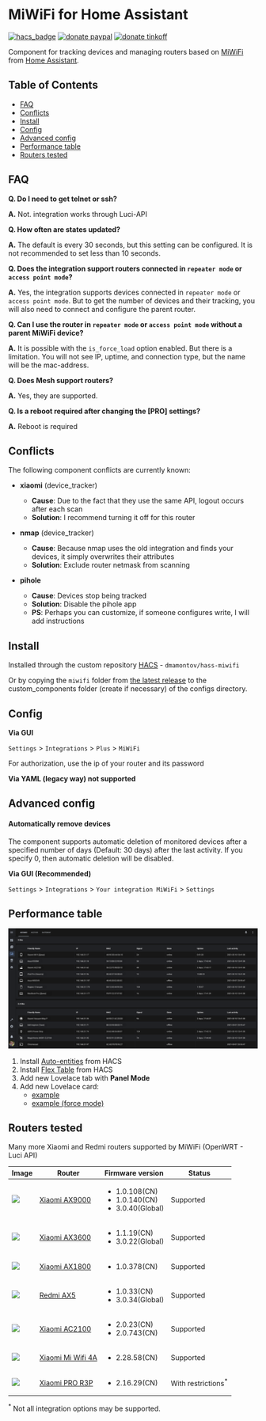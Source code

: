 # MiWiFi for Home Assistant
[![hacs_badge](https://img.shields.io/badge/HACS-Custom-orange.svg)](https://github.com/custom-components/hacs)
[![donate paypal](https://img.shields.io/badge/Donate-PayPal-blue.svg)](https://paypal.me/dslonyara)
[![donate tinkoff](https://img.shields.io/badge/Donate-Tinkoff-yellow.svg)](https://www.tinkoff.ru/sl/3FteV5DtBOV)

Component for tracking devices and managing routers based on [MiWiFi](http://miwifi.com/) from [Home Assistant](https://www.home-assistant.io/).

## Table of Contents
- [FAQ](#faq)
- [Conflicts](#conflicts)
- [Install](#install)
- [Config](#config)
- [Advanced config](#advanced-config)
- [Performance table](#performance-table)
- [Routers tested](#routers-tested)

## FAQ
**Q. Do I need to get telnet or ssh?**

**A.** Not. integration works through Luci-API

**Q. How often are states updated?**

**A.** The default is every 30 seconds, but this setting can be configured. It is not recommended to set less than 10 seconds.

**Q. Does the integration support routers connected in `repeater mode` or `access point mode`?**

**A.** Yes, the integration supports devices connected in `repeater mode` or `access point mode`. But to get the number of devices and their tracking, you will also need to connect and configure the parent router.

**Q. Can I use the router in `repeater mode` or `access point mode` without a parent MiWiFi device?**

**A.** It is possible with the `is_force_load` option enabled. But there is a limitation. You will not see IP, uptime, and connection type, but the name will be the mac-address.

**Q. Does Mesh support routers?**

**A.** Yes, they are supported.

**Q. Is a reboot required after changing the [PRO] settings?**

**A.** Reboot is required

## Conflicts
The following component conflicts are currently known:
* **xiaomi** (device_tracker)
  * **Cause**: Due to the fact that they use the same API, logout occurs after each scan 
  * **Solution**: I recommend turning it off for this router

* **nmap** (device_tracker)
   * **Cause**: Because nmap uses the old integration and finds your devices, it simply overwrites their attributes
   * **Solution**: Exclude router netmask from scanning

* **pihole**
    * **Cause**: Devices stop being tracked
    * **Solution**: Disable the pihole app
    * **PS**: Perhaps you can customize, if someone configures write, I will add instructions

## Install
Installed through the custom repository [HACS](https://hacs.xyz/) - `dmamontov/hass-miwifi`

Or by copying the `miwifi` folder from [the latest release](https://github.com/dmamontov/hass-miwifi/releases/latest) to the custom_components folder (create if necessary) of the configs directory.

## Config
**Via GUI**

`Settings` > `Integrations` > `Plus` > `MiWiFi`

For authorization, use the ip of your router and its password

**Via YAML (legacy way) not supported**

## Advanced config
#### Automatically remove devices
The component supports automatic deletion of monitored devices after a specified number of days (Default: 30 days) after the last activity. If you specify 0, then automatic deletion will be disabled.

**Via GUI (Recommended)**

`Settings` > `Integrations` > `Your integration MiWiFi` > `Settings`

## Performance table
![](table.png)

1. Install [Auto-entities](https://github.com/thomasloven/lovelace-auto-entities) from HACS
2. Install [Flex Table](https://github.com/custom-cards/flex-table-card) from HACS
3. Add new Lovelace tab with **Panel Mode**
4. Add new Lovelace card:
   - [example](https://gist.github.com/dmamontov/d977cd01c861d1f5e66327af22fd084b)
   - [example (force mode)](https://gist.github.com/dmamontov/95990dfd155c6ef92e0e7f46762bfcc2)

## Routers tested
Many more Xiaomi and Redmi routers supported by MiWiFi (OpenWRT - Luci API)

| Image                                               | Router                                                           | Firmware version                                                         | Status                        |
| --------------------------------------------------- | ---------------------------------------------------------------- | ------------------------------------------------------------------------ | ----------------------------- |
| ![](http://www1.miwifi.com/statics/img/RA70.png)     | [Xiaomi AX9000](https://www.mi.com/mirouter/ax9000)              | <ul><li>1.0.108(CN)</li><li>1.0.140(CN)</li><li>3.0.40(Global)</li></ul> | Supported                     |
| ![](http://www1.miwifi.com/statics/img/RA72.png)     | [Xiaomi AX3600](https://www.mi.com/r3600)                        | <ul><li>1.1.19(CN)</li><li>3.0.22(Global)</li></ul>                      | Supported                     |
| ![](http://www1.miwifi.com/statics/img/AX1800.png)   | [Xiaomi AX1800](https://www.mi.com/buy/detail?product_id=12027)  | <ul><li>1.0.378(CN)</li></ul>                                            | Supported                     |
| ![](http://miwifi.com/statics/img/RA67.png)          | [Redmi AX5](https://www.mi.com/buy/detail?product_id=12258)      | <ul><li>1.0.33(CN)</li><li>3.0.34(Global)</li></ul>                      | Supported                     |
| ![](http://www1.miwifi.com/statics/img/2100@1x.png)  | [Xiaomi AC2100](https://www.mi.com/miwifiac)                      | <ul><li>2.0.23(CN)</li><li>2.0.743(CN)</li></ul>                         | Supported                     |
| ![](http://www1.miwifi.com/statics/img/R4AC.png)     | [Xiaomi Mi Wifi 4A](https://www.mi.com/miwifi4a/)                  | <ul><li>2.28.58(CN)</li></ul>                                            | Supported                     |
| ![](http://www1.miwifi.com/statics/img/r3p.png)      | [Xiaomi PRO R3P](http://item.mi.com/1172800043.html)             | <ul><li>2.16.29(CN)</li></ul>                                            | With restrictions<sup>*</sup> |

<sup>*</sup> Not all integration options may be supported.
